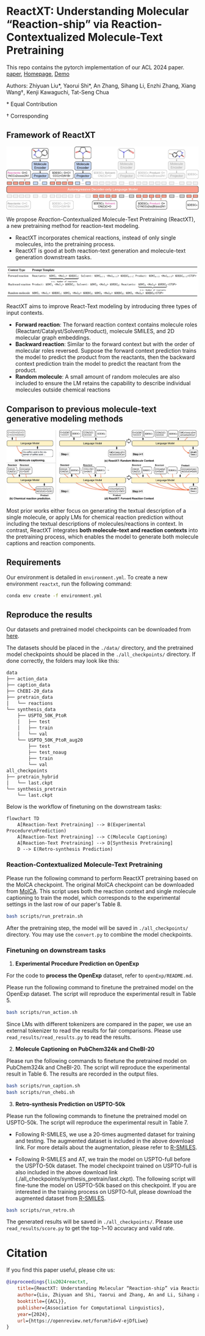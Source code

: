 # ReactXT: Understanding Molecular “Reaction-ship” via Reaction-Contextualized Molecule-Text Pretraining

This repo contains the pytorch implementation of our ACL 2024 paper.
[paper](https://www.arxiv.org/abs/2405.14225), [Homepage](https://syr-cn.github.io/ReactXT/), [Demo](xxx)

Authors: Zhiyuan Liu*, Yaorui Shi*, An Zhang, Sihang Li, Enzhi Zhang, Xiang Wang†, Kenji Kawaguchi, Tat-Seng Chua

\* Equal Contribution

† Corresponding

## Framework of ReactXT

![fig1](./figures/frameworks.jpg)

We propose *React*ion-Conte*xt*ualized Molecule-Text Pretraining (ReactXT), a new pretraining method for reaction-text modeling.
- ReactXT incorporates chemical reactions, instead of only single molecules, into the pretraining process.
- ReactXT is good at both reaction-text generation and molecule-text generation downstream tasks.


![fig1](./figures/context.jpg)

ReactXT aims to improve React-Text modeling by introducing three types of input contexts.
- **Forward reaction**: The forward reaction context contains molecule roles (Reactant/Catalyst/Solvent/Product), molecule SMILES, and 2D molecular graph embeddings.
- **Backward reaction**: Similar to the forward context but with the order of molecular roles reversed. Suppose the forward context prediction trains the model to predict the product from the reactants, then the backward context prediction train the model to predict the reactant from the product.
- **Random molecule**: A small amount of random molecules are also included to ensure the LM retains the capability to describe individual molecules outside chemical reactions


## Comparison to previous molecule-text generative modeling methods

![fig1](./figures/comparison.jpg)

Most prior works either focus on generating the textual description of a single molecule, or apply LMs for chemical reaction prediction without including the textual descriptions of molecules/reactions in context.
In contrast, ReactXT integrates **both molecule-text and reaction contexts** into the pretraining process, which enables the model to generate both molecule captions and reaction components.


## Requirements

Our environment is detailed in `environment.yml`. To create a new environment `reactxt`, run the following command:

```bash
conda env create -f environment.yml
```

## Reproduce the results

Our datasets and pretrained model checkpoints can be downloaded from [here](https://osf.io/e68v4/files/osfstorage).

The datasets should be placed in the `./data/` directory, and the pretrained model checkpoints should be placed in the `./all_checkpoints/` directory. If done correctly, the folders may look like this:
```
data
├── action_data
├── caption_data
├── ChEBI-20_data
├── pretrain_data
│   └── reactions
└── synthesis_data
    ├── USPTO_50K_PtoR
    │   ├── test
    │   ├── train
    │   └── val
    └── USPTO_50K_PtoR_aug20
        ├── test
        ├── test_noaug
        ├── train
        └── val
all_checkpoints
├── pretrain_hybrid
│   └── last.ckpt
└── synthesis_pretrain
    └── last.ckpt
```

Below is the workflow of finetuning on the downstream tasks:
```mermaid
flowchart TD
    A[Reaction-Text Pretraining] --> B(Experimental Procedure\nPrediction)
    A[Reaction-Text Pretraining] --> C(Molecule Captioning)
    A[Reaction-Text Pretraining] --> D[Synthesis Pretraining]
    D --> E(Retro-synthesis Prediction)
```

### Reaction-Contextualized Molecule-Text Pretraining

Please run the following command to perform ReactXT pretraining based on the MolCA checkpoint.
The original MolCA checkpoint can be downloaded from [MolCA](https://github.com/eltociear/MolCA).
This script uses both the reaction context and single molecule captioning to train the model, which corresponds to the experimental settings in the last row of our paper's Table 8.

```bash
bash scripts/run_pretrain.sh
```

After the pretraining step, the model will be saved in `./all_checkpoints/` directory. You may use the `convert.py` to combine the model checkpoints. 

### Finetuning on downstream tasks

1. **Experimental Procedure Prediction on OpenExp**

For the code to **process the OpenExp** dataset, refer to `openExp/README.md`.

Please run the following command to finetune the pretrained model on the OpenExp dataset. The script will reproduce the experimental result in Table 5.

```bash
bash scripts/run_action.sh
```

Since LMs with different tokenizers are compared in the paper, we use an external tokenizer to read the results for fair comparisons. Please use `read_results/read_results.py` to read the results.

2. **Molecule Captioning on PubChem324k and CheBI-20**

Please run the following commands to finetune the pretrained model on PubChem324k and CheBI-20. The script will reproduce the experimental result in Table 6. The results are recorded in the output files.

```bash
bash scripts/run_caption.sh
bash scripts/run_chebi.sh
```

3. **Retro-synthesis Prediction on USPTO-50k**

Please run the following commands to finetune the pretrained model on USPTO-50k. The script will reproduce the experimental result in Table 7.

- Following R-SMILES, we use a 20-times augmented dataset for training and testing. The augmented dataset is included in the above download link. For more details about the augmentation, please refer to [R-SMILES](https://github.com/otori-bird/retrosynthesis).

- Following R-SMILES and AT, we train the model on USPTO-full before the USPTO-50k dataset. The model checkpoint trained on USPTO-full is also included in the above download link (./all_checkpoints/synthesis_pretrain/last.ckpt). The following script will fine-tune the model on USPTO-50k based on this checkpoint. If you are interested in the training process on USPTO-full, please download the augmented dataset from [R-SMILES](https://github.com/otori-bird/retrosynthesis).

```bash
bash scripts/run_retro.sh
```

The generated results will be saved in `./all_checkpoints/`. Please use `read_results/score.py` to get the top-1~10 accuracy and valid rate.


# Citation

If you find this paper useful, please cite us:

```bib
@inproceedings{liu2024reactxt,
    title={ReactXT: Understanding Molecular “Reaction-ship” via Reaction-Contextualized Molecule-Text Pretraining},
    author={Liu, Zhiyuan and Shi, Yaorui and Zhang, An and Li, Sihang and Zhang, Enzhi and Wang, Xiang and Kawaguchi, Kenji and Chua, Tat-Seng},
    booktitle={{ACL}},
    publisher={Association for Computational Linguistics},
    year={2024},
    url={https://openreview.net/forum?id=V-ejDfLiwe}
}
```
